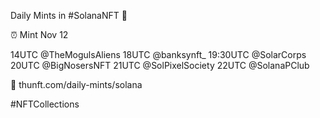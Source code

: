 Daily Mints in #SolanaNFT 🚀

⏰ Mint Nov 12

14UTC @TheMogulsAliens
18UTC @banksynft_
19:30UTC @SolarCorps
20UTC @BigNosersNFT
21UTC @SolPixelSociety
22UTC @SolanaPClub

🔗 thunft.com/daily-mints/solana

#NFTCollections